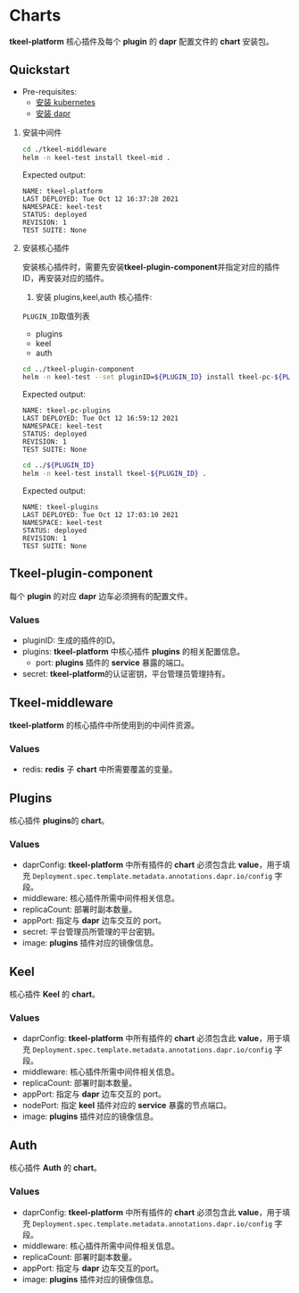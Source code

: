 # Charts

**tkeel-platform** 核心插件及每个 **plugin** 的 **dapr** 配置文件的 **chart** 安装包。

## Quickstart

* Pre-requisites:
   * [安装 kubernetes](https://kubernetes.io/)
   * [安装 dapr](https://dapr.io/)

1. 安装中间件

   ```bash
   cd ./tkeel-middleware
   helm -n keel-test install tkeel-mid .
   ```

   Expected output:
   ```
   NAME: tkeel-platform
   LAST DEPLOYED: Tue Oct 12 16:37:28 2021
   NAMESPACE: keel-test
   STATUS: deployed
   REVISION: 1
   TEST SUITE: None
   ```

2. 安装核心插件
   
   安装核心插件时，需要先安装**tkeel-plugin-component**并指定对应的插件ID，再安装对应的插件。

   1. 安装 plugins,keel,auth 核心插件:

   `PLUGIN_ID`取值列表
   - plugins
   - keel
   - auth

   ```bash
   cd ../tkeel-plugin-component
   helm -n keel-test --set pluginID=${PLUGIN_ID} install tkeel-pc-${PLUGIN_ID} .
   ```
   
   Expected output:
   ```
   NAME: tkeel-pc-plugins
   LAST DEPLOYED: Tue Oct 12 16:59:12 2021
   NAMESPACE: keel-test
   STATUS: deployed
   REVISION: 1
   TEST SUITE: None
   ```

   ```bash
   cd ../${PLUGIN_ID}
   helm -n keel-test install tkeel-${PLUGIN_ID} .
   ```

   Expected output:
   ```
   NAME: tkeel-plugins
   LAST DEPLOYED: Tue Oct 12 17:03:10 2021
   NAMESPACE: keel-test
   STATUS: deployed
   REVISION: 1
   TEST SUITE: None
   ```


## Tkeel-plugin-component

每个 **plugin** 的对应 **dapr** 边车必须拥有的配置文件。

### Values

* pluginID: 生成的插件的ID。
* plugins: **tkeel-platform** 中核心插件 **plugins** 的相关配置信息。
   * port: **plugins** 插件的 **service** 暴露的端口。
* secret: **tkeel-platform**的认证密钥，平台管理员管理持有。

## Tkeel-middleware

**tkeel-platform** 的核心插件中所使用到的中间件资源。

### Values

* redis: **redis** 子 **chart** 中所需要覆盖的变量。

## Plugins

核心插件 **plugins**的 **chart**。

### Values

* daprConfig: **tkeel-platform** 中所有插件的 **chart** 必须包含此 **value**，用于填充 `Deployment.spec.template.metadata.annotations.dapr.io/config` 字段。
* middleware: 核心插件所需中间件相关信息。
* replicaCount: 部署时副本数量。
* appPort: 指定与 **dapr** 边车交互的 port。
* secret: 平台管理员所管理的平台密钥。
* image: **plugins** 插件对应的镜像信息。

## Keel

核心插件 **Keel** 的 **chart**。

### Values

* daprConfig: **tkeel-platform** 中所有插件的 **chart** 必须包含此 **value**，用于填充 `Deployment.spec.template.metadata.annotations.dapr.io/config` 字段。
* middleware: 核心插件所需中间件相关信息。
* replicaCount: 部署时副本数量。
* appPort: 指定与 **dapr** 边车交互的 port。
* nodePort: 指定 **keel** 插件对应的 **service** 暴露的节点端口。
* image: **plugins** 插件对应的镜像信息。

## Auth

核心插件 **Auth** 的 **chart**。

### Values

* daprConfig: **tkeel-platform** 中所有插件的 **chart** 必须包含此 **value**，用于填充 `Deployment.spec.template.metadata.annotations.dapr.io/config` 字段。
* middleware: 核心插件所需中间件相关信息。
* replicaCount: 部署时副本数量。
* appPort: 指定与 **dapr** 边车交互的port。
* image: **plugins** 插件对应的镜像信息。
